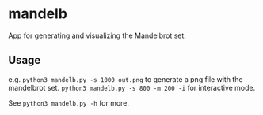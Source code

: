 # mandelb

App for generating and visualizing the Mandelbrot set.

## Usage

e.g. 
`python3 mandelb.py -s 1000 out.png` to generate a png file with the mandelbrot set. 
`python3 mandelb.py -s 800 -m 200 -i` for interactive mode.

See `python3 mandelb.py -h` for more.
